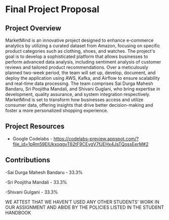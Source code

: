 # Final Project Proposal

## Project Overview
MarketMind is an innovative project designed to enhance e-commerce analytics by utilizing a curated dataset from Amazon, focusing on specific product categories such as clothing, shoes, and watches. 
The project's goal is to develop a sophisticated platform that allows businesses to perform advanced data analysis, including sentiment analysis of customer reviews and tailored product recommendations. 
Over a meticulously planned two-week period, the team will set up, develop, document, and deploy the application using AWS, Kafka, and Airflow to ensure scalability and real-time data processing. 
The team comprises Sai Durga Mahesh Bandaru, Sri Poojitha Mandali, and Shivani Guglani, who bring expertise in development, quality assurance, and system integration respectively. 
MarketMind is set to transform how businesses access and utilize consumer data, offering insights that drive better decision-making and foster a more personalized shopping experience.


## Project Resources
- Google Codelabs - https://codelabs-preview.appspot.com/?file_id=1pRm59ElUkxoqgvT62tF9CEygV7fJEHx4JsTQossEerM#2


## Contributions
-Sai Durga Mahesh Bandaru - 33.3%

-Sri Poojitha Mandali - 33.3%

-Shivani Gulgani - 33.3%

WE ATTEST THAT WE HAVEN’T USED ANY OTHER STUDENTS’ WORK IN OUR ASSIGNMENT AND ABIDE BY THE POLICIES LISTED IN THE STUDENT HANDBOOK
